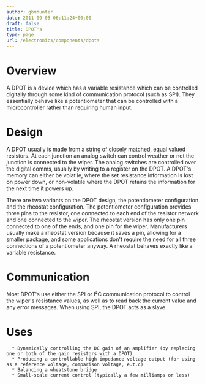 ```yaml
---
author: gbmhunter
date: 2011-09-05 06:11:24+00:00
draft: false
title: DPOT's
type: page
url: /electronics/components/dpots
---
```


# Overview


A DPOT is a device which has a variable resistance which can be controlled digitally through some kind of communication protocol (such as SPI). They essentially behave like a potentiometer that can be controlled with a microcontroller rather than requiring human input.


# Design


A DPOT usually is made from a string of closely matched, equal valued resistors. At each junction an analog switch can control weather or not the junction is connected to the wiper. The analog switches are controlled over the digital comms, usually by writing to a register on the DPOT. A DPOT's memory can either be volatile, where the set resistance information is lost on power down, or non-volatile where the DPOT retains the information for the next time it powers up.

There are two variants on the DPOT design, the potentiometer configuration and the rheostat configuration. The potentiometer configuration provides three pins to the resistor, one connected to each end of the resistor network and one connected to the wiper. The rheostat version has only one pin connected to one of the ends, and one pin for the wiper. Manufacturers usually make a rheostat version because it saves a pin, allowing for a smaller package, and some applications don't require the need for all three connections of a potentiometer anyway. A rheostat behaves exactly like a variable resistance.


# Communication


Most DPOT's use either the SPI or I²C communication protocol to control the wiper's resistance values, as well as to read back the current value and any error messages. When using SPI, the DPOT acts as a slave.


# Uses





	  * Dynamically controlling the DC gain of an amplifier (by replacing one or both of the gain resistors with a DPOT)
	  * Producing a controllable high impedance voltage output (for using as a reference voltage, comparison voltage, e.t.c)
	  * Balancing a wheatstone bridge
	  * Small-scale current control (typically a few milliamps or less)


